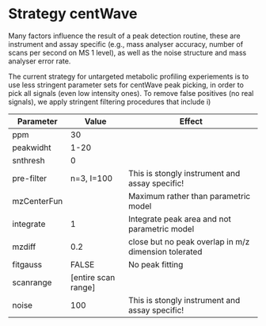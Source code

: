 # Strategy centWave

Many factors influence the result of a peak detection routine, these are instrument and assay specific (e.g., mass analyser accuracy, number of scans per second on MS 1 level), as well as the noise structure and mass analyser error rate.

The current strategy for untargeted metabolic profiling experiements is to use less stringent parameter sets for centWave peak picking, in order to pick all signals (even low intensity ones). To remove false positives (no real signals), we apply stringent filtering procedures that include i) 



| Parameter | Value | Effect |
|-----------|-------------|--------|
|ppm| 30 | |
|peakwidht | 1-20 | |
| snthresh | 0| |
|pre-filter| n=3, I=100 | This is stongly instrument and assay specific! |
|mzCenterFun|  | Maximum rather than parametric model |
|integrate|1 | Integrate peak area and not parametric model |
| mzdiff | 0.2 | close but no peak overlap in m/z dimension tolerated |
|fitgauss| FALSE | No peak fitting |
|scanrange| [entire scan range] | |
|noise  | 100 | This is stongly instrument and assay specific! |


